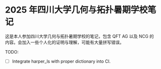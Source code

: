 # 2025 年四川大学几何与拓扑暑期学校笔记

这是本人参加四川大学几何与拓扑暑期学校的笔记，包含 QFT AG 以及 NCG 的内容。会加入一些个人化的证明与理解，可能有大量拼写错误。

TODO:
- [ ] Integrate harper_ls with proper dictionary into CI.
